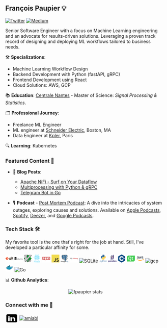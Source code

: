## François Paupier 💡
[![Twitter](https://img.shields.io/twitter/follow/fpaupier?style=social)](https://twitter.com/fpaupier) [![Medium](https://img.shields.io/badge/Medium-@francois.paupier-black)](https://medium.com/@francois.paupier)

Senior Software Engineer with a focus on Machine Learning engineering and an advocate for results-driven solutions. Leveraging a proven track record of designing and deploying ML workflows tailored to business needs.

🛠 **Specializations**:
- Machine Learning Workflow Design
- Backend Development with Python (fastAPI, gRPC)
- Frontend Development using React
- Cloud Solutions: AWS, GCP

📚 **Education**: [Centrale Nantes](https://www.ec-nantes.fr/english-version) - Master of Science: _Signal Processing & Statistics_.

🗂 **Professional Journey**:
- Freelance ML Engineer
- ML engineer at [Schneider Electric](https://www.se.com/ww/en/), Boston, MA
- Data Engineer at [Kpler](https://www.kpler.com/), Paris

🔍 **Learning**: Kubernetes

### Featured Content 📝
- 📕 **Blog Posts**:
  - [Apache NiFi - Surf on Your Dataflow](https://medium.com/free-code-camp/nifi-surf-on-your-dataflow-4f3343c50aa2)
  - [Multiprocessing with Python & gRPC](https://medium.com/@francois.paupier/unleash-multiprocessing-with-python-and-grpc-795bc2957d0a)
  - [Telegram Bot in Go](https://medium.com/swlh/build-a-telegram-bot-in-go-in-9-minutes-e06ad38acef1)
  
- 🎙 **Podcast** - [Post Mortem Podcast](https://podcasters.spotify.com/pod/show/podcastmortem): A dive into the intricacies of system outages, exploring causes and solutions. Available on [Apple Podcasts](https://podcasts.apple.com/fr/podcast/post-mortem/id1535752959), [Spotify](https://open.spotify.com/show/6UpnjZcPwJDBRXUMRUSxZZ), [Deezer](https://www.deezer.com/show/1854542), and [Google Podcasts](https://www.google.com/podcasts?feed=aHR0cHM6Ly9mZWVkLmF1c2hhLmNvL3lrajgyVHEyRExLUQ==).

### Tech Stack 🛠️


My favorite tool is the one that's right for the job at hand.
Still, I've developed a particular affinity for some.
<p align="left">
<img src="https://raw.githubusercontent.com/devicons/devicon/master/icons/git/git-original-wordmark.svg" alt="git" width="25" height="25" />
<img src="https://raw.githubusercontent.com/devicons/devicon/master/icons/ubuntu/ubuntu-plain-wordmark.svg" alt="ubuntu" width="25" height="25" />
<img src="https://raw.githubusercontent.com/devicons/devicon/master/icons/vim/vim-original.svg" alt="unix" width="25" height="25" />
<img src="https://raw.githubusercontent.com/devicons/devicon/master/icons/react/react-original-wordmark.svg" alt="react" width="25" height="25" />
<img src="https://raw.githubusercontent.com/devicons/devicon/master/icons/npm/npm-original-wordmark.svg" alt="npm" width="25" height="25" />
<img src="https://raw.githubusercontent.com/devicons/devicon/master/icons/javascript/javascript-original.svg" alt="javascript" width="25" height="25" />
<img src="https://raw.githubusercontent.com/devicons/devicon/master/icons/postgresql/postgresql-original-wordmark.svg" alt="PostgreSQL" width="25" height="25" />
<img src="https://raw.githubusercontent.com/devicons/devicon/master/icons/sqlalchemy/sqlalchemy-original-wordmark.svg" alt="SQLAlchemy" width="25" height="25" />
<img src="https://user-images.githubusercontent.com/33158051/103467186-7b6a8900-4d1a-11eb-9907-491064bc8458.png" alt="SQLite" width="55" height="25" />
<img src="https://raw.githubusercontent.com/devicons/devicon/master/icons/python/python-original-wordmark.svg" alt="python" width="25" height="25" />
<img src="https://raw.githubusercontent.com/devicons/devicon/master/icons/pandas/pandas-original-wordmark.svg" alt="Pandas" width="25" height="25" />
<img src="https://raw.githubusercontent.com/devicons/devicon/master/icons/cplusplus/cplusplus-plain.svg" alt="C++" width="25" height="25" />
<img src="https://raw.githubusercontent.com/devicons/devicon/master/icons/qt/qt-original.svg" alt="Qt" width="25" height="25" />
<img src="https://raw.githubusercontent.com/github/explore/80688e429a7d4ef2fca1e82350fe8e3517d3494d/topics/aws/aws.png" alt="aws" width="25" height="25" />
<img src="https://www.vectorlogo.zone/logos/google_cloud/google_cloud-icon.svg" alt="gcp" width="25" height="25" />
<img src="https://raw.githubusercontent.com/devicons/devicon/master/icons/docker/docker-original.svg" alt="Docker" width="25" height="25" />
<img src="https://cdn.jsdelivr.net/gh/devicons/devicon/icons/go/go-original.svg" alt="Go" width="25" height="25" />
</p>


📊 **Github Analytics**:
<p align=center> <img src="https://github-profile-trophy.vercel.app/?username=fpaupier" alt="fpaupier stats"/></p>

### Connect with me 🔗
<p align="left">
<a href="https://linkedin.com/in/f-paupier" target="blank"><img align="center" src="https://raw.githubusercontent.com/simple-icons/simple-icons/develop/icons/linkedin.svg" alt="f-paupier" height="30" width="40" /></a>
<a href="https://stackoverflow.com/users/7939550/amiabl" target="blank"><img align="center" src="https://raw.githubusercontent.com/simple-icons/simple-icons/develop/icons/stackoverflow.svg" alt="amiabl" height="30" width="40" /></a>
</p>
